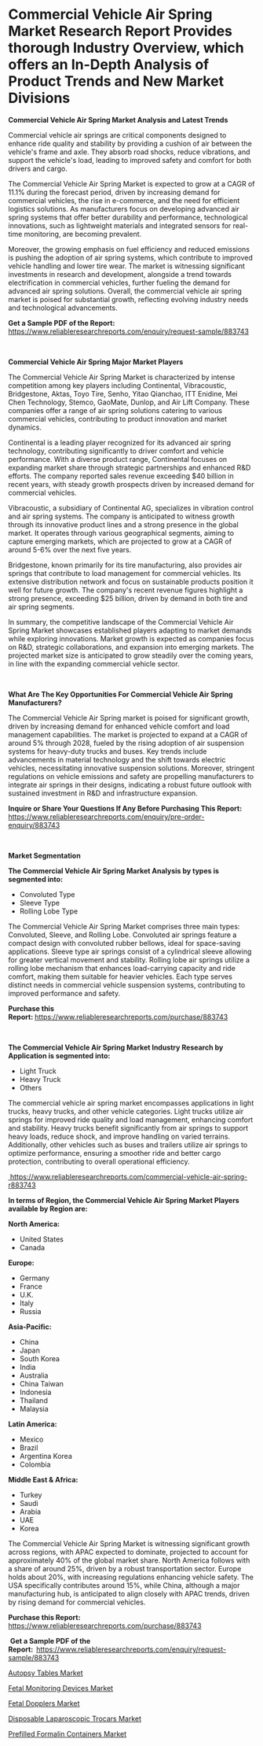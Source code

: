<p><h1>Commercial Vehicle Air Spring Market Research Report Provides thorough Industry Overview, which offers an In-Depth Analysis of Product Trends and New Market Divisions</h1></p><p><strong>Commercial Vehicle Air Spring Market Analysis and Latest Trends</strong></p>
<p><p>Commercial vehicle air springs are critical components designed to enhance ride quality and stability by providing a cushion of air between the vehicle's frame and axle. They absorb road shocks, reduce vibrations, and support the vehicle's load, leading to improved safety and comfort for both drivers and cargo.</p><p>The Commercial Vehicle Air Spring Market is expected to grow at a CAGR of 11.1% during the forecast period, driven by increasing demand for commercial vehicles, the rise in e-commerce, and the need for efficient logistics solutions. As manufacturers focus on developing advanced air spring systems that offer better durability and performance, technological innovations, such as lightweight materials and integrated sensors for real-time monitoring, are becoming prevalent.</p><p>Moreover, the growing emphasis on fuel efficiency and reduced emissions is pushing the adoption of air spring systems, which contribute to improved vehicle handling and lower tire wear. The market is witnessing significant investments in research and development, alongside a trend towards electrification in commercial vehicles, further fueling the demand for advanced air spring solutions. Overall, the commercial vehicle air spring market is poised for substantial growth, reflecting evolving industry needs and technological advancements.</p></p>
<p><strong>Get a Sample PDF of the Report:&nbsp;</strong> <a href="https://www.reliableresearchreports.com/enquiry/request-sample/883743?utm_campaign=3545&utm_medium=2&utm_source=Github&utm_content=ia&utm_term=11042025&utm_id=commercial-vehicle-air-spring">https://www.reliableresearchreports.com/enquiry/request-sample/883743</a></p>
<p>&nbsp;</p>
<p><strong>Commercial Vehicle Air Spring Major Market Players</strong></p>
<p><p>The Commercial Vehicle Air Spring Market is characterized by intense competition among key players including Continental, Vibracoustic, Bridgestone, Aktas, Toyo Tire, Senho, Yitao Qianchao, ITT Enidine, Mei Chen Technology, Stemco, GaoMate, Dunlop, and Air Lift Company. These companies offer a range of air spring solutions catering to various commercial vehicles, contributing to product innovation and market dynamics.</p><p>Continental is a leading player recognized for its advanced air spring technology, contributing significantly to driver comfort and vehicle performance. With a diverse product range, Continental focuses on expanding market share through strategic partnerships and enhanced R&D efforts. The company reported sales revenue exceeding $40 billion in recent years, with steady growth prospects driven by increased demand for commercial vehicles.</p><p>Vibracoustic, a subsidiary of Continental AG, specializes in vibration control and air spring systems. The company is anticipated to witness growth through its innovative product lines and a strong presence in the global market. It operates through various geographical segments, aiming to capture emerging markets, which are projected to grow at a CAGR of around 5-6% over the next five years.</p><p>Bridgestone, known primarily for its tire manufacturing, also provides air springs that contribute to load management for commercial vehicles. Its extensive distribution network and focus on sustainable products position it well for future growth. The company's recent revenue figures highlight a strong presence, exceeding $25 billion, driven by demand in both tire and air spring segments.</p><p>In summary, the competitive landscape of the Commercial Vehicle Air Spring Market showcases established players adapting to market demands while exploring innovations. Market growth is expected as companies focus on R&D, strategic collaborations, and expansion into emerging markets. The projected market size is anticipated to grow steadily over the coming years, in line with the expanding commercial vehicle sector.</p></p>
<p>&nbsp;</p>
<p><strong>What Are The Key Opportunities For Commercial Vehicle Air Spring Manufacturers?</strong></p>
<p><p>The Commercial Vehicle Air Spring market is poised for significant growth, driven by increasing demand for enhanced vehicle comfort and load management capabilities. The market is projected to expand at a CAGR of around 5% through 2028, fueled by the rising adoption of air suspension systems for heavy-duty trucks and buses. Key trends include advancements in material technology and the shift towards electric vehicles, necessitating innovative suspension solutions. Moreover, stringent regulations on vehicle emissions and safety are propelling manufacturers to integrate air springs in their designs, indicating a robust future outlook with sustained investment in R&D and infrastructure expansion.</p></p>
<p><strong>Inquire or Share Your Questions If Any Before Purchasing This Report:</strong> <a href="https://www.reliableresearchreports.com/enquiry/pre-order-enquiry/883743?utm_campaign=3545&utm_medium=2&utm_source=Github&utm_content=ia&utm_term=11042025&utm_id=commercial-vehicle-air-spring">https://www.reliableresearchreports.com/enquiry/pre-order-enquiry/883743</a></p>
<p>&nbsp;</p>
<p><strong>Market Segmentation</strong></p>
<p><strong>The Commercial Vehicle Air Spring Market Analysis by types is segmented into:</strong></p>
<p><ul><li>Convoluted Type</li><li>Sleeve Type</li><li>Rolling Lobe Type</li></ul></p>
<p><p>The Commercial Vehicle Air Spring Market comprises three main types: Convoluted, Sleeve, and Rolling Lobe. Convoluted air springs feature a compact design with convoluted rubber bellows, ideal for space-saving applications. Sleeve type air springs consist of a cylindrical sleeve allowing for greater vertical movement and stability. Rolling lobe air springs utilize a rolling lobe mechanism that enhances load-carrying capacity and ride comfort, making them suitable for heavier vehicles. Each type serves distinct needs in commercial vehicle suspension systems, contributing to improved performance and safety.</p></p>
<p><strong>Purchase this Report:&nbsp;</strong><a href="https://www.reliableresearchreports.com/purchase/883743?utm_campaign=3545&utm_medium=2&utm_source=Github&utm_content=ia&utm_term=11042025&utm_id=commercial-vehicle-air-spring">https://www.reliableresearchreports.com/purchase/883743</a></p>
<p>&nbsp;</p>
<p><strong>The Commercial Vehicle Air Spring Market Industry Research by Application is segmented into:</strong></p>
<p><ul><li>Light Truck</li><li>Heavy Truck</li><li>Others</li></ul></p>
<p><p>The commercial vehicle air spring market encompasses applications in light trucks, heavy trucks, and other vehicle categories. Light trucks utilize air springs for improved ride quality and load management, enhancing comfort and stability. Heavy trucks benefit significantly from air springs to support heavy loads, reduce shock, and improve handling on varied terrains. Additionally, other vehicles such as buses and trailers utilize air springs to optimize performance, ensuring a smoother ride and better cargo protection, contributing to overall operational efficiency.</p></p>
<p><a href="https://www.reliableresearchreports.com/commercial-vehicle-air-spring-r883743?utm_campaign=3545&utm_medium=2&utm_source=Github&utm_content=ia&utm_term=11042025&utm_id=commercial-vehicle-air-spring">&nbsp;https://www.reliableresearchreports.com/commercial-vehicle-air-spring-r883743</a></p>
<p><strong>In terms of Region, the Commercial Vehicle Air Spring Market Players available by Region are:</strong></p>
<p>
    <p> <strong> North America: </strong>
        <ul>
            <li>United States</li>
            <li>Canada</li>
        </ul>
        </p> 
    <p> <strong> Europe: </strong>
        <ul>
            <li>Germany</li>
            <li>France</li>
            <li>U.K.</li>
            <li>Italy</li>
            <li>Russia</li>
        </ul>
        </p> 
    <p> <strong> Asia-Pacific: </strong>
        <ul>
            <li>China</li>
            <li>Japan</li>
            <li>South Korea</li>
            <li>India</li>
            <li>Australia</li>
            <li>China Taiwan</li>
            <li>Indonesia</li>
            <li>Thailand</li>
            <li>Malaysia</li>
        </ul>
        </p> 
    <p> <strong> Latin America: </strong>
        <ul>
            <li>Mexico</li>
            <li>Brazil</li>
            <li>Argentina Korea</li>
            <li>Colombia</li>
        </ul>
        </p> 
    <p> <strong> Middle East & Africa: </strong>
        <ul>
            <li>Turkey</li>
            <li>Saudi</li>
            <li>Arabia</li>
            <li>UAE</li>
            <li>Korea</li>
        </ul>
    </p>
    </p>
<p><p>The Commercial Vehicle Air Spring Market is witnessing significant growth across regions, with APAC expected to dominate, projected to account for approximately 40% of the global market share. North America follows with a share of around 25%, driven by a robust transportation sector. Europe holds about 20%, with increasing regulations enhancing vehicle safety. The USA specifically contributes around 15%, while China, although a major manufacturing hub, is anticipated to align closely with APAC trends, driven by rising demand for commercial vehicles.</p></p>
<p><strong>Purchase this Report: </strong><a href="https://www.reliableresearchreports.com/purchase/883743?utm_campaign=3545&utm_medium=2&utm_source=Github&utm_content=ia&utm_term=11042025&utm_id=commercial-vehicle-air-spring">https://www.reliableresearchreports.com/purchase/883743</a></p>
<p>&nbsp;<strong>Get a Sample PDF of the Report:&nbsp;&nbsp;</strong><a href="https://www.reliableresearchreports.com/enquiry/request-sample/883743?utm_campaign=3545&utm_medium=2&utm_source=Github&utm_content=ia&utm_term=11042025&utm_id=commercial-vehicle-air-spring">https://www.reliableresearchreports.com/enquiry/request-sample/883743</a></p>
<p><strong></strong></p>
<p><p><a href="https://www.linkedin.com/pulse/autopsy-tables-market-analysis-offering-insights-markets-financial-biuue?utm_campaign=3545&utm_medium=2&utm_source=Github&utm_content=ia&utm_term=11042025&utm_id=commercial-vehicle-air-spring">Autopsy Tables Market</a></p><p><a href="https://www.linkedin.com/pulse/fetal-monitoring-devices-market-forecast-future-growth-gtwte?utm_campaign=3545&utm_medium=2&utm_source=Github&utm_content=ia&utm_term=11042025&utm_id=commercial-vehicle-air-spring">Fetal Monitoring Devices Market</a></p><p><a href="https://www.linkedin.com/pulse/insightful-fetal-dopplers-market-trends-growth-opportunities-2diwe?utm_campaign=3545&utm_medium=2&utm_source=Github&utm_content=ia&utm_term=11042025&utm_id=commercial-vehicle-air-spring">Fetal Dopplers Market</a></p><p><a href="https://www.linkedin.com/pulse/disposable-laparoscopic-trocars-market-analysis-deployment-p5aqe?utm_campaign=3545&utm_medium=2&utm_source=Github&utm_content=ia&utm_term=11042025&utm_id=commercial-vehicle-air-spring">Disposable Laparoscopic Trocars Market</a></p><p><a href="https://www.linkedin.com/pulse/precise-information-prefilled-formalin-containers-market-vjije?utm_campaign=3545&utm_medium=2&utm_source=Github&utm_content=ia&utm_term=11042025&utm_id=commercial-vehicle-air-spring">Prefilled Formalin Containers Market</a></p></p>